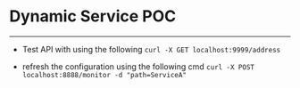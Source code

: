 # Dynamic Service POC
----------------------

-   Test API with using the following
`curl -X GET localhost:9999/address`

-   refresh the configuration using the following cmd
`curl -X POST localhost:8888/monitor -d "path=ServiceA"` 